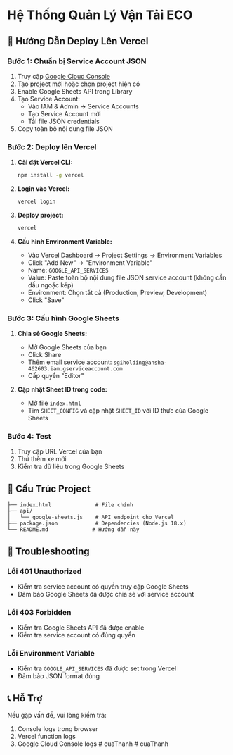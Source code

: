 # Hệ Thống Quản Lý Vận Tải ECO

## 🚀 Hướng Dẫn Deploy Lên Vercel

### Bước 1: Chuẩn bị Service Account JSON

1. Truy cập [Google Cloud Console](https://console.cloud.google.com/)
2. Tạo project mới hoặc chọn project hiện có
3. Enable Google Sheets API trong Library
4. Tạo Service Account:
   - Vào IAM & Admin → Service Accounts
   - Tạo Service Account mới
   - Tải file JSON credentials
5. Copy toàn bộ nội dung file JSON

### Bước 2: Deploy lên Vercel

1. **Cài đặt Vercel CLI:**
   ```bash
   npm install -g vercel
   ```

2. **Login vào Vercel:**
   ```bash
   vercel login
   ```

3. **Deploy project:**
   ```bash
   vercel
   ```

4. **Cấu hình Environment Variable:**
   - Vào Vercel Dashboard → Project Settings → Environment Variables
   - Click "Add New" → "Environment Variable"
   - Name: `GOOGLE_API_SERVICES`
   - Value: Paste toàn bộ nội dung file JSON service account (không cần dấu ngoặc kép)
   - Environment: Chọn tất cả (Production, Preview, Development)
   - Click "Save"

### Bước 3: Cấu hình Google Sheets

1. **Chia sẻ Google Sheets:**
   - Mở Google Sheets của bạn
   - Click Share
   - Thêm email service account: `sgiholding@ansha-462603.iam.gserviceaccount.com`
   - Cấp quyền "Editor"

2. **Cập nhật Sheet ID trong code:**
   - Mở file `index.html`
   - Tìm `SHEET_CONFIG` và cập nhật `SHEET_ID` với ID thực của Google Sheets

### Bước 4: Test

1. Truy cập URL Vercel của bạn
2. Thử thêm xe mới
3. Kiểm tra dữ liệu trong Google Sheets

## 📁 Cấu Trúc Project

```
├── index.html              # File chính
├── api/
│   └── google-sheets.js    # API endpoint cho Vercel
├── package.json            # Dependencies (Node.js 18.x)
└── README.md              # Hướng dẫn này
```

## 🔧 Troubleshooting

### Lỗi 401 Unauthorized
- Kiểm tra service account có quyền truy cập Google Sheets
- Đảm bảo Google Sheets đã được chia sẻ với service account

### Lỗi 403 Forbidden
- Kiểm tra Google Sheets API đã được enable
- Kiểm tra service account có đúng quyền

### Lỗi Environment Variable
- Kiểm tra `GOOGLE_API_SERVICES` đã được set trong Vercel
- Đảm bảo JSON format đúng

## 📞 Hỗ Trợ

Nếu gặp vấn đề, vui lòng kiểm tra:
1. Console logs trong browser
2. Vercel function logs
3. Google Cloud Console logs
#   c u a T h a n h 
 
 #   c u a T h a n h 
 
 